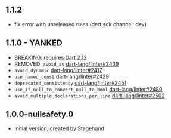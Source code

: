 ## 1.1.2

- fix error with unreleased rules (dart sdk channel: dev)

## 1.1.0 - YANKED

- BREAKING: requires Dart 2.12
- REMOVED: `avoid_as` [dart-lang/linter#2439][]
- `avoid_dynamic` [dart-lang/linter#2417][]
- `use_named_const` [dart-lang/linter#2429][]
- `deprecated_consistency` [dart-lang/linter#2451][]
- `use_if_null_to_convert_null_to_bool` [dart-lang/linter#2480][]
- `avoid_multiple_declarations_per_line` [dart-lang/linter#2502][]

## 1.0.0-nullsafety.0

- Initial version, created by Stagehand

[dart-lang/linter#2417]: https://github.com/dart-lang/linter/pull/2417
[dart-lang/linter#2429]: https://github.com/dart-lang/linter/pull/2429
[dart-lang/linter#2439]: https://github.com/dart-lang/linter/pull/2439
[dart-lang/linter#2451]: https://github.com/dart-lang/linter/pull/2451
[dart-lang/linter#2480]: https://github.com/dart-lang/linter/pull/2480
[dart-lang/linter#2502]: https://github.com/dart-lang/linter/pull/2502
